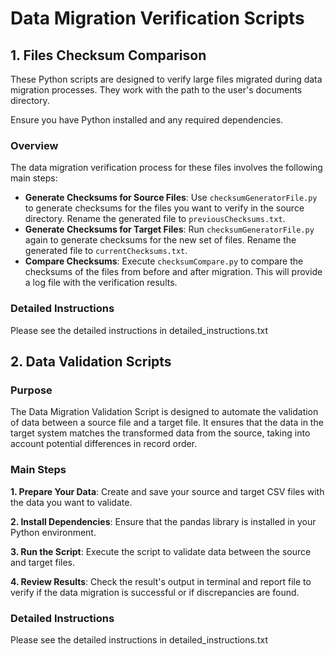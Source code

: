 # Data Migration Verification Scripts

## 1. Files Checksum Comparison

These Python scripts are designed to verify large files migrated during data migration processes. They work with the path to the user's documents directory.

Ensure you have Python installed and any required dependencies.

### Overview

The data migration verification process for these files involves the following main steps:

- **Generate Checksums for Source Files**: Use `checksumGeneratorFile.py` to generate checksums for the files you want to verify in the source directory. Rename the generated file to `previousChecksums.txt`.
- **Generate Checksums for Target Files**: Run `checksumGeneratorFile.py` again to generate checksums for the new set of files. Rename the generated file to `currentChecksums.txt`.
- **Compare Checksums**: Execute `checksumCompare.py` to compare the checksums of the files from before and after migration. This will provide a log file with the verification results.

### Detailed Instructions

Please see the detailed instructions in detailed_instructions.txt

## 2. Data Validation Scripts

### Purpose
The Data Migration Validation Script is designed to automate the validation of data between a source file and a target file. It ensures that the data in the target system matches the transformed data from the source, taking into account potential differences in record order.

### Main Steps

**1. Prepare Your Data**: Create and save your source and target CSV files with the data you want to validate.

**2. Install Dependencies**: Ensure that the pandas library is installed in your Python environment.

**3. Run the Script**: Execute the script to validate data between the source and target files.

**4. Review Results**: Check the result's output in terminal and report file to verify if the data migration is successful or if discrepancies are found.

### Detailed Instructions

Please see the detailed instructions in detailed_instructions.txt